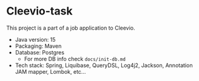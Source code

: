 # Cleevio-task

This project is a part of a job application to Cleevio.

* Java version: 15
* Packaging: Maven
* Database: Postgres 
    * For more DB info check `docs/init-db.md`
* Tech stack: Spring, Liquibase, QueryDSL, Log4j2, Jackson, Annotation JAM mapper, Lombok, etc... 

